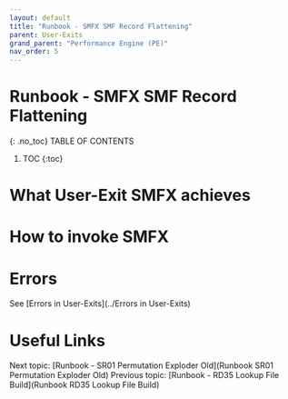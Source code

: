 ```yaml
---
layout: default
title: "Runbook - SMFX SMF Record Flattening"
parent: User-Exits
grand_parent: "Performance Engine (PE)"
nav_order: 5
---
```


# Runbook - SMFX SMF Record Flattening
{: .no_toc}
TABLE OF CONTENTS
1. TOC
{:toc}

# What User-Exit SMFX achieves

# How to invoke SMFX

# Errors
See [Errors in User-Exits](../Errors in User-Exits)


# Useful Links
Next topic: [Runbook - SR01 Permutation Exploder Old](Runbook SR01 Permutation Exploder Old)
Previous topic: [Runbook - RD35 Lookup File Build](Runbook RD35 Lookup File Build)
